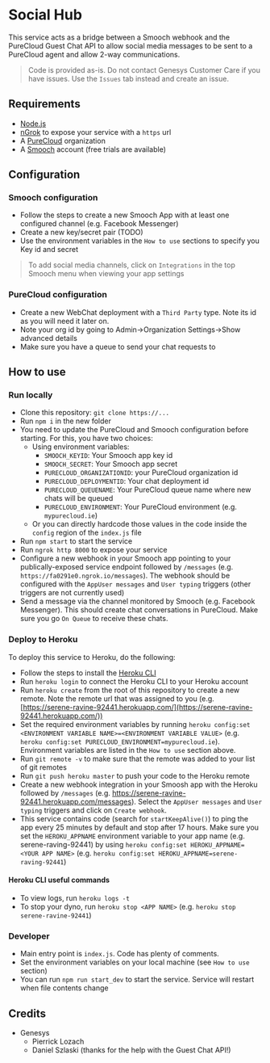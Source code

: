 # Social Hub

This service acts as a bridge between a Smooch webhook and the PureCloud Guest Chat API to allow social media messages to be sent to a PureCloud agent and allow 2-way communications.

>Code is provided as-is. Do not contact Genesys Customer Care if you have issues. Use the `Issues` tab instead and create an issue.

## Requirements

* [Node.js](https://node.js)
* [nGrok](https://ngrok.com) to expose your service with a `https` url
* A [PureCloud](https://genesys.com) organization
* A [Smooch](https://smooch.io) account (free trials are available)

## Configuration

### Smooch configuration

* Follow the steps to create a new Smooch App with at least one configured channel (e.g. Facebook Messenger) 
* Create a new key/secret pair (TODO)
* Use the environment variables in the `How to use` sections to specify you Key id and secret

>To add social media channels, click on `Integrations` in the top Smooch menu when viewing your app settings

### PureCloud configuration

* Create a new WebChat deployment with a `Third Party` type. Note its id as you will need it later on.
* Note your org id by going to Admin->Organization Settings->Show advanced details
* Make sure you have a queue to send your chat requests to

## How to use

### Run locally

* Clone this repository: `git clone https://...`
* Run `npm i` in the new folder
* You need to update the PureCloud and Smooch configuration before starting. For this, you have two choices:
    * Using environment variables:
        * `SMOOCH_KEYID`: Your Smooch app key id
        * `SMOOCH_SECRET`: Your Smooch app secret
        * `PURECLOUD_ORGANIZATIONID`: your PureCloud organization id
        * `PURECLOUD_DEPLOYMENTID`: Your chat deployment id
        * `PURECLOUD_QUEUENAME`: Your PureCloud queue name where new chats will be queued
        * `PURECLOUD_ENVIRONMENT`: Your PureCloud environment (e.g. `mypurecloud.ie`)
    * Or you can directly hardcode those values in the code inside the `config` region of the `index.js` file
* Run `npm start` to start the service
* Run `ngrok http 8000` to expose your service
* Configure a new webhook in your Smooch app pointing to your publically-exposed service endpoint followed by `/messages` (e.g. `https://fa0291e0.ngrok.io/messages`). The webhook should be configured with the `AppUser messages` and `User typing` triggers (other triggers are not currently used)
* Send a message via the channel monitored by Smooch (e.g. Facebook Messenger). This should create chat conversations in PureCloud. Make sure you go `On Queue` to receive these chats.

### Deploy to Heroku

To deploy this service to Heroku, do the following:

* Follow the steps to install the [Heroku CLI](https://devcenter.heroku.com/articles/heroku-cli#download-and-install)
* Run `heroku login` to connect the Heroku CLI to your Heroku account
* Run `heroku create` from the root of this repository to create a new remote. Note the remote url that was assigned to you (e.g. [https://serene-ravine-92441.herokuapp.com/](https://serene-ravine-92441.herokuapp.com/))
* Set the required environment variables by running `heroku config:set <ENVIRONMENT VARIABLE NAME>=<ENVIRONMENT VARIABLE VALUE>` (e.g. `heroku config:set PURECLOUD_ENVIRONMENT=mypurecloud.ie`). Environment variables are listed in the `How to use` section above.
* Run `git remote -v` to make sure that the remote was added to your list of git remotes
* Run `git push heroku master` to push your code to the Heroku remote
* Create a new webhook integration in your Smoosh app with the Heroku followed by `/messages` (e.g. https://serene-ravine-92441.herokuapp.com/messages). Select the `AppUser messages` and `User typing` triggers and click on `Create webhook`.
* This service contains code (search for `startKeepAlive()`) to ping the app every 25 minutes by default and stop after 17 hours. Make sure you set the `HEROKU_APPNAME` environment variable to your app name (e.g. serene-raving-92441) by using `heroku config:set HEROKU_APPNAME=<YOUR APP NAME>` (e.g. `heroku config:set HEROKU_APPNAME=serene-raving-92441`)

#### Heroku CLI useful commands

* To view logs, run `heroku logs -t`
* To stop your dyno, run `heroku stop <APP NAME>` (e.g. `heroku stop serene-ravine-92441`)

### Developer

* Main entry point is `index.js`. Code has plenty of comments.
* Set the environment variables on your local machine (see `How to use` section)
* You can run `npm run start_dev` to start the service. Service will restart when file contents change

## Credits

* Genesys
    * Pierrick Lozach
    * Daniel Szlaski (thanks for the help with the Guest Chat API!)